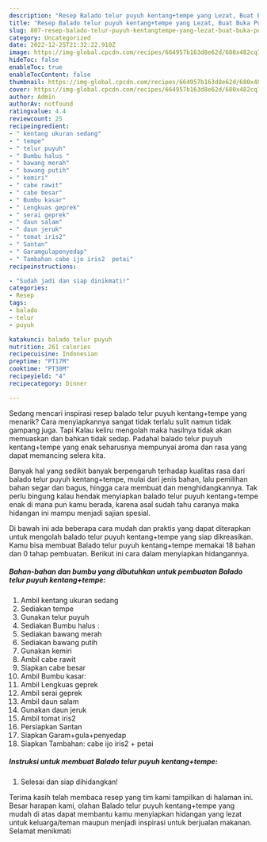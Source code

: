 ```yaml
---
description: "Resep Balado telur puyuh kentang+tempe yang Lezat, Buat Buka Puasa}"
title: "Resep Balado telur puyuh kentang+tempe yang Lezat, Buat Buka Puasa}"
slug: 807-resep-balado-telur-puyuh-kentangtempe-yang-lezat-buat-buka-puasa
category: Uncategorized
date: 2022-12-25T21:32:22.910Z
image: https://img-global.cpcdn.com/recipes/664957b163d8e62d/680x482cq70/balado-telur-puyuh-kentangtempe-foto-resep-utama.jpg
hideToc: false
enableToc: true
enableTocContent: false
thumbnail: https://img-global.cpcdn.com/recipes/664957b163d8e62d/680x482cq70/balado-telur-puyuh-kentangtempe-foto-resep-utama.jpg
cover: https://img-global.cpcdn.com/recipes/664957b163d8e62d/680x482cq70/balado-telur-puyuh-kentangtempe-foto-resep-utama.jpg
author: Admin
authorAv: notfound
ratingvalue: 4.4
reviewcount: 25
recipeingredient:
- " kentang ukuran sedang"
- " tempe"
- " telur puyuh"
- " Bumbu halus "
- " bawang merah"
- " bawang putih"
- " kemiri"
- " cabe rawit"
- " cabe besar"
- " Bumbu kasar"
- " Lengkuas geprek"
- " serai geprek"
- " daun salam"
- " daun jeruk"
- " tomat iris2"
- " Santan"
- " Garamgulapenyedap"
- " Tambahan cabe ijo iris2  petai"
recipeinstructions:

- "Sudah jadi dan siap dinikmati!"
categories:
- Resep
tags:
- balado
- telur
- puyuh

katakunci: balado telur puyuh 
nutrition: 261 calories
recipecuisine: Indonesian
preptime: "PT17M"
cooktime: "PT30M"
recipeyield: "4"
recipecategory: Dinner

---
```



Sedang mencari inspirasi resep balado telur puyuh kentang+tempe yang menarik? Cara menyiapkannya sangat tidak terlalu sulit namun tidak gampang juga. Tapi Kalau keliru mengolah maka hasilnya tidak akan memuaskan dan bahkan tidak sedap. Padahal balado telur puyuh kentang+tempe yang enak seharusnya mempunyai aroma dan rasa yang dapat memancing selera kita.


Banyak hal yang sedikit banyak berpengaruh terhadap kualitas rasa dari balado telur puyuh kentang+tempe, mulai dari jenis bahan, lalu pemilihan bahan segar dan bagus, hingga cara membuat dan menghidangkannya. Tak perlu bingung kalau hendak menyiapkan balado telur puyuh kentang+tempe enak di mana pun kamu berada, karena asal sudah tahu caranya maka hidangan ini mampu menjadi sajian spesial.




Di bawah ini ada beberapa cara mudah dan praktis yang dapat diterapkan untuk mengolah balado telur puyuh kentang+tempe yang siap dikreasikan. Kamu bisa membuat Balado telur puyuh kentang+tempe memakai 18 bahan dan 0 tahap pembuatan. Berikut ini cara dalam menyiapkan hidangannya.

<!--inarticleads1-->

##### Bahan-bahan dan bumbu yang dibutuhkan untuk pembuatan Balado telur puyuh kentang+tempe:

1. Ambil  kentang ukuran sedang
1. Sediakan  tempe
1. Gunakan  telur puyuh
1. Sediakan  Bumbu halus :
1. Sediakan  bawang merah
1. Sediakan  bawang putih
1. Gunakan  kemiri
1. Ambil  cabe rawit
1. Siapkan  cabe besar
1. Ambil  Bumbu kasar:
1. Ambil  Lengkuas geprek
1. Ambil  serai geprek
1. Ambil  daun salam
1. Gunakan  daun jeruk
1. Ambil  tomat iris2
1. Persiapkan  Santan
1. Siapkan  Garam+gula+penyedap
1. Siapkan  Tambahan: cabe ijo iris2 + petai




<!--inarticleads2-->

##### Instruksi untuk membuat Balado telur puyuh kentang+tempe:


1. Selesai dan siap dihidangkan!



Terima kasih telah membaca resep yang tim kami tampilkan di halaman ini. Besar harapan kami, olahan Balado telur puyuh kentang+tempe yang mudah di atas dapat membantu kamu menyiapkan hidangan yang lezat untuk keluarga/teman maupun menjadi inspirasi untuk berjualan makanan. Selamat menikmati
